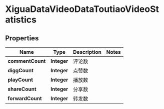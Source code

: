 # XiguaDataVideoDataToutiaoVideoStatistics

## Properties
Name | Type | Description | Notes
------------ | ------------- | ------------- | -------------
**commentCount** | **Integer** | 评论数 | 
**diggCount** | **Integer** | 点赞数 | 
**playCount** | **Integer** | 播放数 | 
**shareCount** | **Integer** | 分享数 | 
**forwardCount** | **Integer** | 转发数 | 

